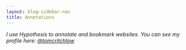 ```yaml
---
layout: blog-sidebar-nav
title: Annotations
---
```


*I use Hypothesis to annotate and bookmark websites. You can see my profile here: [@tomcritchlow](https://hypothes.is/users/tomcritchlow)*

<div id="annotations"></div>

<script note="" src="https://cdn.jsdelivr.net/gh/Blogger-Peer-Review/quotebacks@1/quoteback.js"></script>

<script>
fetch("https://api.hypothes.is/api/search?user=tomcritchlow")
  .then((response) => {
    return response.json();
  })
  .then((data) => {
    for (var i = 0; i < data.rows.length; i++) {
      var quotetext = data?.rows[i]?.target[0]?.selector?.[2]?.exact;
      if(quotetext){
      var div = document.createElement("div");
      var url = data.rows[i].uri;
      let domain = (new URL(url));
      domain = domain.hostname;
      var timestamp = new Date(data.rows[i].created).toLocaleDateString('en-us', {year:"numeric", month:"short", day:"numeric"});
      div.innerHTML = `<div class="annotation">
        <div class="annotation-comment">
        <div class="annotation-author f6"><img src="https://tomcritchlow.com/images/tomsquare.jpeg" >@tomcritchlow <span class="f7 black-50">${timestamp}</span></div>
        
        </div>
        <div class="portal-container">
        <div class="portal-head">
        <div class="portal-metadata">
        <div class="portal-title">
        <div class="portal-author"></div>
        <div class="title-wrapper"><span class="portal-text-title">${data.rows[i].document.title}</span></div>
        </div>              
        </div>
        <div class="portal-backlink"><a target="_blank" href="${data.rows[i].links.incontext}" class="portal-arrow">${domain} <span class="right-arrow">→</span></a></div>
        </div>
        <div id="portal-parent-{{include.anchor}}" class="portal-parent">
        <div class="portal-content">${data.rows[i].target[0].selector[2].exact}
        </div>       
        </div>    
        </div>
        <p>${data.rows[i].text}</p>
        </div>
      `
      document.getElementById("annotations").appendChild(div);  
      };
    }
  });
</script>

<style>
    .annotation{
        border:1px solid #C2DFE3;
        padding:15px;
        margin-top:15px;
    }

    .annotation-author img{
        border-radius:100%;
        width:20px;
        vertical-align:middle;
        margin-right:5px;
    }

    .annotation-comment{

    }

    .portal-container{background-color:white;font-family:-apple-system, system-ui, "Segoe UI", Helvetica, "Apple Color Emoji", Arial, sans-serif, "Segoe UI Emoji", "Segoe UI Symbol";text-rendering:optimizeLegibility;border:1px solid #C2DFE3;border-radius:8px;margin-bottom:25px;max-width:800px;-webkit-transition:all 0.2s ease;-moz-transition:all 0.2s ease;-ms-transition:all 0.2s ease;-o-transition:all 0.2s ease;transition:all 0.2s ease}.portal-container:hover{transform:translateY(-3px);box-shadow:0px 6px 20px 0px rgba(0,0,0,0.15);border:1px solid #9DB8BF}.portal-container .portal-head{border-bottom:1px solid #C2DFE3;display:flex;flex-flow:row nowrap;justify-content:space-between;align-items:stretch;-webkit-transition:all 0.2s ease;-moz-transition:all 0.2s ease;-ms-transition:all 0.2s ease;-o-transition:all 0.2s ease;transition:all 0.2s ease}.portal-container .portal-head .portal-metadata{padding:15px;min-width:0px}.portal-container .portal-head .portal-author{font-size:14px;color:black;font-weight:600;margin-bottom:4px}.portal-container .portal-head .portal-title{font-size:14px;color:#9DB8BF;max-width:100%}.portal-container .portal-head .portal-title .title-wrapper{white-space:nowrap;overflow:hidden;text-overflow:ellipsis}.portal-container .portal-head .portal-title .title-wrapper .portal-text-title{font-weight:600;color:#5C6D73}.portal-container .portal-head .portal-backlink{display:flex;flex-shrink:1;align-items:center;min-width:80px;padding:0px 15px;border-left:1px solid #C2DFE3}.portal-container .portal-head .portal-backlink .portal-arrow{font-size:14px;color:#9DB8BF;text-decoration:none;-webkit-transition:opacity 0.1s ease;-moz-transition:opacity 0.1s ease;-ms-transition:opacity 0.1s ease;-o-transition:opacity 0.1s ease;transition:opacity 0.1s ease}.portal-container .portal-head .portal-backlink .portal-arrow:hover{opacity:.5}.portal-container .portal-iframe{overflow:hidden}.portal-container .portal-parent{overflow:hidden;position:relative;width:100%;box-sizing:border-box}.portal-container .portal-parent .portal-parent-text{padding:15px;color:#5C6D73;z-index:40}.portal-container .portal-parent .portal-content{padding:15px;color:#464A4D;line-height:140%}
/*# sourceMappingURL=quote.css.map */
</style>